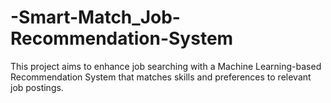 # -Smart-Match_Job-Recommendation-System
This project aims to enhance job searching with a Machine Learning-based Recommendation System that matches skills and preferences to relevant job postings.
